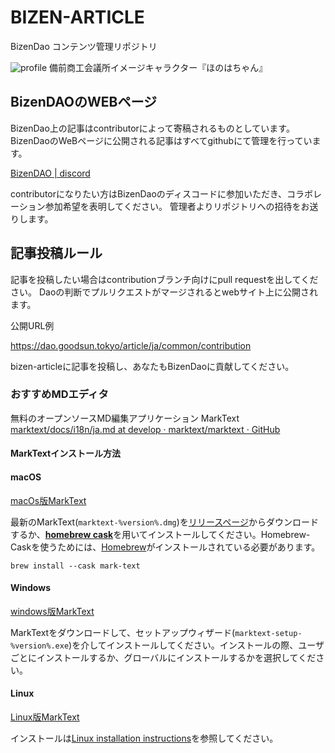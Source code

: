 # BIZEN-ARTICLE

BizenDao コンテンツ管理リポジトリ

![profile](https://pbs.twimg.com/media/FlGox_aaYAANYg0?format=jpg&name=medium)
備前商工会議所イメージキャラクター『ほのはちゃん』

## BizenDAOのWEBページ

BizenDao上の記事はcontributorによって寄稿されるものとしています。
BizenDaoのWeBページに公開される記事はすべてgithubにて管理を行っています。

[BizenDAO | discord](https://discord.gg/ed5WpZapAm)

contributorになりたい方はBizenDaoのディスコードに参加いただき、コラボレーション参加希望を表明してください。
管理者よりリポジトリへの招待をお送りします。

## 記事投稿ルール

記事を投稿したい場合はcontributionブランチ向けにpull requestを出してください。
Daoの判断でプルリクエストがマージされるとwebサイト上に公開されます。

公開URL例

https://dao.goodsun.tokyo/article/ja/common/contribution

bizen-articleに記事を投稿し、あなたもBizenDaoに貢献してください。

### おすすめMDエディタ

無料のオープンソースMD編集アプリケーション
MarkText
[marktext/docs/i18n/ja.md at develop · marktext/marktext · GitHub](https://github.com/marktext/marktext/blob/develop/docs/i18n/ja.md#readme)

#### MarkTextインストール方法

#### macOS

[macOs版MarkText](https://github.com/marktext/marktext/blob/develop/docs/i18n/ja.md#macos)

最新のMarkText(`marktext-%version%.dmg`)を[リリースページ](https://github.com/marktext/marktext/releases/latest)からダウンロードするか、[**homebrew cask**](https://github.com/caskroom/homebrew-cask)を用いてインストールしてください。Homebrew-Caskを使うためには、[Homebrew](https://brew.sh/)がインストールされている必要があります。

```shell
brew install --cask mark-text
```

#### Windows

[windows版MarkText](https://github.com/marktext/marktext/blob/develop/docs/i18n/ja.md#windows)

MarkTextをダウンロードして、セットアップウィザード(`marktext-setup-%version%.exe`)を介してインストールしてください。インストールの際、ユーザごとにインストールするか、グローバルにインストールするかを選択してください。

#### Linux

[Linux版MarkText](https://github.com/marktext/marktext/blob/develop/docs/i18n/ja.md#linux)

インストールは[Linux installation instructions](https://github.com/marktext/marktext/blob/develop/docs/LINUX.md)を参照してください。
